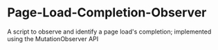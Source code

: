 # Page-Load-Completion-Observer
A script to observe and identify a page load's completion; implemented using the MutationObserver API
